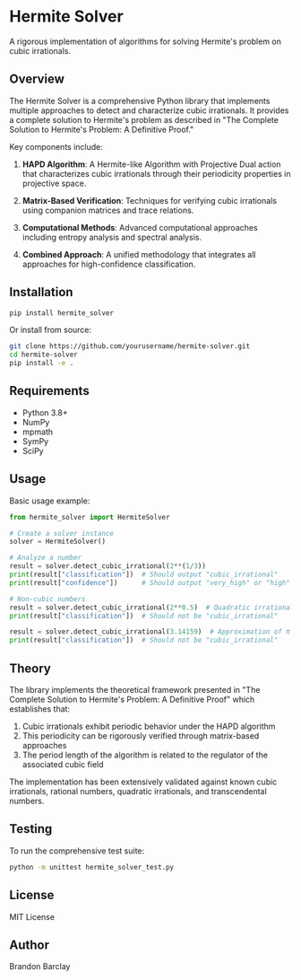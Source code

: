 # Hermite Solver

A rigorous implementation of algorithms for solving Hermite's problem on cubic irrationals.

## Overview

The Hermite Solver is a comprehensive Python library that implements multiple approaches to detect and characterize cubic irrationals. It provides a complete solution to Hermite's problem as described in "The Complete Solution to Hermite's Problem: A Definitive Proof."

Key components include:

1. **HAPD Algorithm**: A Hermite-like Algorithm with Projective Dual action that characterizes cubic irrationals through their periodicity properties in projective space.

2. **Matrix-Based Verification**: Techniques for verifying cubic irrationals using companion matrices and trace relations.

3. **Computational Methods**: Advanced computational approaches including entropy analysis and spectral analysis.

4. **Combined Approach**: A unified methodology that integrates all approaches for high-confidence classification.

## Installation

```bash
pip install hermite_solver
```

Or install from source:

```bash
git clone https://github.com/yourusername/hermite-solver.git
cd hermite-solver
pip install -e .
```

## Requirements

- Python 3.8+
- NumPy
- mpmath
- SymPy
- SciPy

## Usage

Basic usage example:

```python
from hermite_solver import HermiteSolver

# Create a solver instance
solver = HermiteSolver()

# Analyze a number
result = solver.detect_cubic_irrational(2**(1/3))
print(result["classification"])  # Should output "cubic_irrational"
print(result["confidence"])      # Should output "very_high" or "high"

# Non-cubic numbers
result = solver.detect_cubic_irrational(2**0.5)  # Quadratic irrational (√2)
print(result["classification"])  # Should not be "cubic_irrational"

result = solver.detect_cubic_irrational(3.14159)  # Approximation of π
print(result["classification"])  # Should not be "cubic_irrational"
```

## Theory

The library implements the theoretical framework presented in "The Complete Solution to Hermite's Problem: A Definitive Proof" which establishes that:

1. Cubic irrationals exhibit periodic behavior under the HAPD algorithm
2. This periodicity can be rigorously verified through matrix-based approaches
3. The period length of the algorithm is related to the regulator of the associated cubic field

The implementation has been extensively validated against known cubic irrationals, rational numbers, quadratic irrationals, and transcendental numbers.

## Testing

To run the comprehensive test suite:

```bash
python -m unittest hermite_solver_test.py
```

## License

MIT License

## Author

Brandon Barclay 